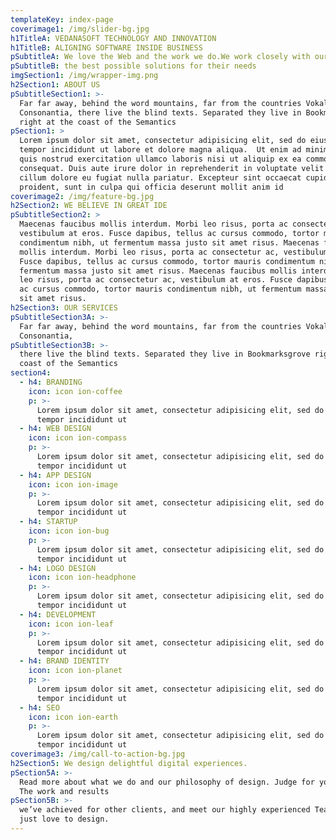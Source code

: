 ```yaml
---
templateKey: index-page
coverimage1: /img/slider-bg.jpg
h1TitleA: VEDANASOFT TECHNOLOGY AND INNOVATION
h1TitleB: ALIGNING SOFTWARE INSIDE BUSINESS
pSubtitleA: We love the Web and the work we do.We work closely with our clients to deliver
pSubtitleB: the best possible solutions for their needs
imgSection1: /img/wrapper-img.png
h2Section1: ABOUT US
pSubtitleSection1: >-
  Far far away, behind the word mountains, far from the countries Vokalia and
  Consonantia, there live the blind texts. Separated they live in Bookmarksgrove
  right at the coast of the Semantics
pSection1: >
  Lorem ipsum dolor sit amet, consectetur adipisicing elit, sed do eiusmod
  tempor incididunt ut labore et dolore magna aliqua.  Ut enim ad minim veniam,
  quis nostrud exercitation ullamco laboris nisi ut aliquip ex ea commodo
  consequat. Duis aute irure dolor in reprehenderit in voluptate velit esse
  cillum dolore eu fugiat nulla pariatur. Excepteur sint occaecat cupidatat non
  proident, sunt in culpa qui officia deserunt mollit anim id
coverimage2: /img/feature-bg.jpg
h2Section2: WE BELIEVE IN GREAT IDE
pSubtitleSection2: >
  Maecenas faucibus mollis interdum. Morbi leo risus, porta ac consectetur ac,
  vestibulum at eros. Fusce dapibus, tellus ac cursus commodo, tortor mauris
  condimentum nibh, ut fermentum massa justo sit amet risus. Maecenas faucibus
  mollis interdum. Morbi leo risus, porta ac consectetur ac, vestibulum at eros.
  Fusce dapibus, tellus ac cursus commodo, tortor mauris condimentum nibh, ut
  fermentum massa justo sit amet risus. Maecenas faucibus mollis interdum. Morbi
  leo risus, porta ac consectetur ac, vestibulum at eros. Fusce dapibus, tellus
  ac cursus commodo, tortor mauris condimentum nibh, ut fermentum massa justo
  sit amet risus.
h2Section3: OUR SERVICES
pSubtitleSection3A: >-
  Far far away, behind the word mountains, far from the countries Vokalia and
  Consonantia,
pSubtitleSection3B: >-
  there live the blind texts. Separated they live in Bookmarksgrove right at the
  coast of the Semantics
section4:
  - h4: BRANDING
    icon: icon ion-coffee
    p: >-
      Lorem ipsum dolor sit amet, consectetur adipisicing elit, sed do eiusmod
      tempor incididunt ut
  - h4: WEB DESIGN
    icon: icon ion-compass
    p: >-
      Lorem ipsum dolor sit amet, consectetur adipisicing elit, sed do eiusmod
      tempor incididunt ut
  - h4: APP DESIGN
    icon: icon ion-image
    p: >-
      Lorem ipsum dolor sit amet, consectetur adipisicing elit, sed do eiusmod
      tempor incididunt ut
  - h4: STARTUP
    icon: icon ion-bug
    p: >-
      Lorem ipsum dolor sit amet, consectetur adipisicing elit, sed do eiusmod
      tempor incididunt ut
  - h4: LOGO DESIGN
    icon: icon ion-headphone
    p: >-
      Lorem ipsum dolor sit amet, consectetur adipisicing elit, sed do eiusmod
      tempor incididunt ut
  - h4: DEVELOPMENT
    icon: icon ion-leaf
    p: >-
      Lorem ipsum dolor sit amet, consectetur adipisicing elit, sed do eiusmod
      tempor incididunt ut
  - h4: BRAND IDENTITY
    icon: icon ion-planet
    p: >-
      Lorem ipsum dolor sit amet, consectetur adipisicing elit, sed do eiusmod
      tempor incididunt ut
  - h4: SEO
    icon: icon ion-earth
    p: >-
      Lorem ipsum dolor sit amet, consectetur adipisicing elit, sed do eiusmod
      tempor incididunt ut
coverimage3: /img/call-to-action-bg.jpg
h2Section5: We design delightful digital experiences.
pSection5A: >-
  Read more about what we do and our philosophy of design. Judge for yourself
  The work and results
pSection5B: >-
  we’ve achieved for other clients, and meet our highly experienced Team who
  just love to design.
---
```


